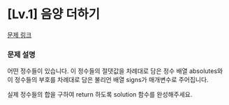 # [Lv.1] 음양 더하기

[문제 링크](https://school.programmers.co.kr/learn/courses/30/lessons/76501) 

### 문제 설명

<p>어떤 정수들이 있습니다. 이 정수들의 절댓값을 차례대로 담은 정수 배열 absolutes와 이 정수들의 부호를 차례대로 담은 불리언 배열 signs가 매개변수로 주어집니다.</p>
<p>실제 정수들의 합을 구하여 return 하도록 solution 함수를 완성해주세요.</p>
